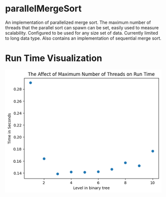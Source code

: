 # parallelMergeSort

An implementation of parallelized merge sort. The maximum number of threads that the parallel sort can spawn can be set, easily used to measure scalability. Configured to be used for any size set of data. Currently limited to long data type. Also contains an implementation of sequential merge sort.

# Run Time Visualization

![Alt text](./runTimeGraph.png?raw=true "test")
